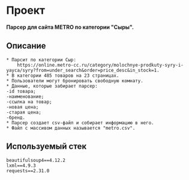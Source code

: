 # Проект
__Парсер для сайта METRO по категории "Сыры".__
## Описание
```
* Парсит по категории Сыр: 
    https://online.metro-cc.ru/category/molochnye-prodkuty-syry-i-yayca/syry?from=under_search&order=price_desc&in_stock=1.
* В категории 485 товаров на 23 страницах.
* Пользователи могут бронировать свободную комнату.
* Данные, которые забирает парсер:
-id товара;
-наименование;
-ссылка на товар;
-новая цена;
-старая цена;
-бренд.
* Парсер создает csv-файл и собирает информацию в него.
* Файл с массивом данных называется "metro.csv".
```
## Используемый стек
```
beautifulsoup4==4.12.2
lxml==4.9.3
requests==2.31.0
```
